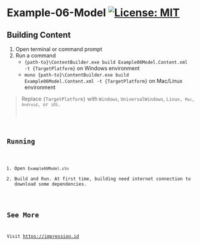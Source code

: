 # Example-06-Model [![License: MIT](https://img.shields.io/badge/License-MIT-yellow.svg)](https://opensource.org/licenses/MIT)

## Building Content
1. Open terminal or command prompt
2. Run a command
   *  <code>{path-to}\ContentBuilder.exe build Example06Model.Content.xml -t {TargetPlatform}</code> on Windows environment
   *  <code>mono {path-to}\ContentBuilder.exe build Example06Model.Content.xml -t {TargetPlatform}</code> on Mac/Linux environment

>  Replace <code>{TargetPlatform}</code> with <code>Windows</code>, <code>UniversalWindows</code>, <code>Linux, <code>Mac</code>, <code>Android</code>, or <code>iOS</code>.

## Running
1. Open <code>Example06Model.sln</code>
3. Build and Run. At first time, building need internet connection to download some dependencies.

## See More
Visit https://impression.id
